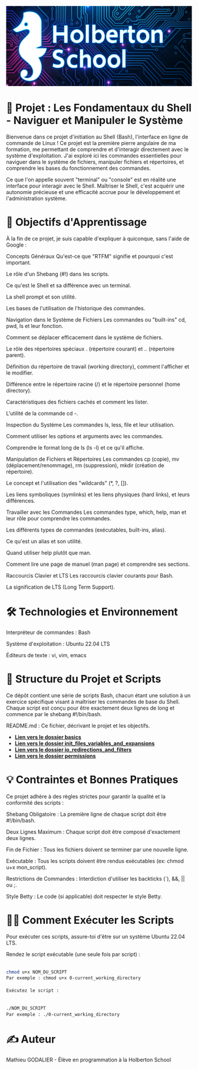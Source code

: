 <img src= "https://github.com/Mathieu7483/Aiko78-Photgraphy/blob/main/img/holberton%20modif.png">

# 🐚 Projet : Les Fondamentaux du Shell - Naviguer et Manipuler le Système
Bienvenue dans ce projet d'initiation au Shell (Bash), l'interface en ligne de commande de Linux ! Ce projet est la première pierre angulaire de ma formation, me permettant de comprendre et d'interagir directement avec le système d'exploitation. J'ai exploré ici les commandes essentielles pour naviguer dans le système de fichiers, manipuler fichiers et répertoires, et comprendre les bases du fonctionnement des commandes.

Ce que l'on appelle souvent "terminal" ou "console" est en réalité une interface pour interagir avec le Shell. Maîtriser le Shell, c'est acquérir une autonomie précieuse et une efficacité accrue pour le développement et l'administration système.

# 🎯 Objectifs d'Apprentissage
À la fin de ce projet, je suis capable d'expliquer à quiconque, sans l'aide de Google :

Concepts Généraux
Qu'est-ce que "RTFM" signifie et pourquoi c'est important.

Le rôle d'un Shebang (#!) dans les scripts.

Ce qu'est le Shell et sa différence avec un terminal.

La shell prompt et son utilité.

Les bases de l'utilisation de l'historique des commandes.

Navigation dans le Système de Fichiers
Les commandes ou "built-ins" cd, pwd, ls et leur fonction.

Comment se déplacer efficacement dans le système de fichiers.

Le rôle des répertoires spéciaux . (répertoire courant) et .. (répertoire parent).

Définition du répertoire de travail (working directory), comment l'afficher et le modifier.

Différence entre le répertoire racine (/) et le répertoire personnel (home directory).

Caractéristiques des fichiers cachés et comment les lister.

L'utilité de la commande cd -.

Inspection du Système
Les commandes ls, less, file et leur utilisation.

Comment utiliser les options et arguments avec les commandes.

Comprendre le format long de ls (ls -l) et ce qu'il affiche.

Manipulation de Fichiers et Répertoires
Les commandes cp (copie), mv (déplacement/renommage), rm (suppression), mkdir (création de répertoire).

Le concept et l'utilisation des "wildcards" (*, ?, []).

Les liens symboliques (symlinks) et les liens physiques (hard links), et leurs différences.

Travailler avec les Commandes
Les commandes type, which, help, man et leur rôle pour comprendre les commandes.

Les différents types de commandes (exécutables, built-ins, alias).

Ce qu'est un alias et son utilité.

Quand utiliser help plutôt que man.

Comment lire une page de manuel (man page) et comprendre ses sections.

Raccourcis Clavier et LTS
Les raccourcis clavier courants pour Bash.

La signification de LTS (Long Term Support).

# 🛠️ Technologies et Environnement
Interpréteur de commandes : Bash

Système d'exploitation : Ubuntu 22.04 LTS

Éditeurs de texte : vi, vim, emacs

# 📖 Structure du Projet et Scripts
Ce dépôt contient une série de scripts Bash, chacun étant une solution à un exercice spécifique visant à maîtriser les commandes de base du Shell. Chaque script est conçu pour être exactement deux lignes de long et commence par le shebang #!/bin/bash.

README.md : Ce fichier, décrivant le projet et les objectifs.
* **[Lien vers le dossier basics](https://github.com/Mathieu7483/holbertonschool-shell/tree/main/basics)**
* **[Lien vers le dossier init_files_variables_and_expansions](https://github.com/Mathieu7483/holbertonschool-shell/tree/main/init_files_variables_and_expansions)**
* **[Lien vers le dossier io_redirections_and_filters](https://github.com/Mathieu7483/holbertonschool-shell/tree/main/io_redirections_and_filters)** 
* **[Lien vers le dossier permissions](https://github.com/Mathieu7483/holbertonschool-shell/tree/main/permissions)**



# 💡 Contraintes et Bonnes Pratiques
Ce projet adhère à des règles strictes pour garantir la qualité et la conformité des scripts :

Shebang Obligatoire : La première ligne de chaque script doit être #!/bin/bash.

Deux Lignes Maximum : Chaque script doit être composé d'exactement deux lignes.

Fin de Fichier : Tous les fichiers doivent se terminer par une nouvelle ligne.

Exécutable : Tous les scripts doivent être rendus exécutables (ex: chmod u+x mon_script).

Restrictions de Commandes : Interdiction d'utiliser les backticks (`), &&, || ou ;.

Style Betty : Le code (si applicable) doit respecter le style Betty.

# 👨‍💻 Comment Exécuter les Scripts
Pour exécuter ces scripts, assure-toi d'être sur un système Ubuntu 22.04 LTS.

Rendez le script exécutable (une seule fois par script) :

```bash

chmod u+x NOM_DU_SCRIPT
Par exemple : chmod u+x 0-current_working_directory

Exécutez le script :
```
```bash

./NOM_DU_SCRIPT
Par exemple : ./0-current_working_directory
```

# ✍️ Auteur
Mathieu GODALIER - Élève en programmation à la Holberton School
